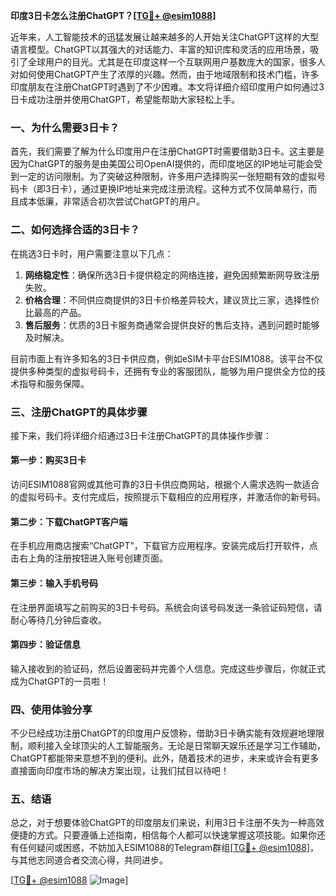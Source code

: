 **印度3日卡怎么注册ChatGPT？[[TG💪+ @esim1088](https://t.me/s/esim1088)]**

近年来，人工智能技术的迅猛发展让越来越多的人开始关注ChatGPT这样的大型语言模型。ChatGPT以其强大的对话能力、丰富的知识库和灵活的应用场景，吸引了全球用户的目光。尤其是在印度这样一个互联网用户基数庞大的国家，很多人对如何使用ChatGPT产生了浓厚的兴趣。然而，由于地域限制和技术门槛，许多印度朋友在注册ChatGPT时遇到了不少困难。本文将详细介绍印度用户如何通过3日卡成功注册并使用ChatGPT，希望能帮助大家轻松上手。

### 一、为什么需要3日卡？

首先，我们需要了解为什么印度用户在注册ChatGPT时需要借助3日卡。这主要是因为ChatGPT的服务是由美国公司OpenAI提供的，而印度地区的IP地址可能会受到一定的访问限制。为了突破这种限制，许多用户选择购买一张短期有效的虚拟号码卡（即3日卡），通过更换IP地址来完成注册流程。这种方式不仅简单易行，而且成本低廉，非常适合初次尝试ChatGPT的用户。

### 二、如何选择合适的3日卡？

在挑选3日卡时，用户需要注意以下几点：

1. **网络稳定性**：确保所选3日卡提供稳定的网络连接，避免因频繁断网导致注册失败。
2. **价格合理**：不同供应商提供的3日卡价格差异较大，建议货比三家，选择性价比最高的产品。
3. **售后服务**：优质的3日卡服务商通常会提供良好的售后支持，遇到问题时能够及时解决。

目前市面上有许多知名的3日卡供应商，例如eSIM卡平台ESIM1088。该平台不仅提供多种类型的虚拟号码卡，还拥有专业的客服团队，能够为用户提供全方位的技术指导和服务保障。

### 三、注册ChatGPT的具体步骤

接下来，我们将详细介绍通过3日卡注册ChatGPT的具体操作步骤：

#### 第一步：购买3日卡
访问ESIM1088官网或其他可靠的3日卡供应商网站，根据个人需求选购一款适合的虚拟号码卡。支付完成后，按照提示下载相应的应用程序，并激活你的新号码。

#### 第二步：下载ChatGPT客户端
在手机应用商店搜索“ChatGPT”，下载官方应用程序。安装完成后打开软件，点击右上角的注册按钮进入账号创建页面。

#### 第三步：输入手机号码
在注册界面填写之前购买的3日卡号码。系统会向该号码发送一条验证码短信，请耐心等待几分钟后查收。

#### 第四步：验证信息
输入接收到的验证码，然后设置密码并完善个人信息。完成这些步骤后，你就正式成为ChatGPT的一员啦！

### 四、使用体验分享

不少已经成功注册ChatGPT的印度用户反馈称，借助3日卡确实能有效规避地理限制，顺利接入全球顶尖的人工智能服务。无论是日常聊天娱乐还是学习工作辅助，ChatGPT都能带来意想不到的便利。此外，随着技术的进步，未来或许会有更多直接面向印度市场的解决方案出现，让我们拭目以待吧！

### 五、结语

总之，对于想要体验ChatGPT的印度朋友们来说，利用3日卡注册不失为一种高效便捷的方式。只要遵循上述指南，相信每个人都可以快速掌握这项技能。如果你还有任何疑问或困惑，不妨加入ESIM1088的Telegram群组[[TG💪+ @esim1088](https://t.me/s/esim1088)]，与其他志同道合者交流心得，共同进步。

[[TG💪+ @esim1088](https://t.me/s/esim1088) ![Image](https://i.postimg.cc/4NQfJmqS/Snipaste-2025-05-13-00-14-12.png)]